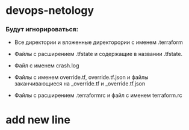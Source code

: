 # devops-netology

### Будут игнорироваться:
 - Все директории и вложенные директорории с именем .terraform

 - Файлы с расширением .tfstate и содержащие в названии .tfstate.

 - Файл с именем crash.log

 - Файлы с именем override.tf, override.tf.json и файлы заканчивающиеся на _override.tf и _override.tf.json

 - Файлы с расширением .terraformrc и файл с именем terraform.rc

# add new line
